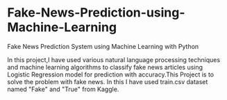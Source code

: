 # Fake-News-Prediction-using-Machine-Learning

Fake News Prediction System using Machine Learning with Python

In this project,I have used various natural language processing techniques and machine learning algorithms to classify fake news articles using Logistic Regression model for prediction with accuracy.This Project is to solve the problem with fake news. In this I have used train.csv dataset named "Fake" and "True" from Kaggle.
